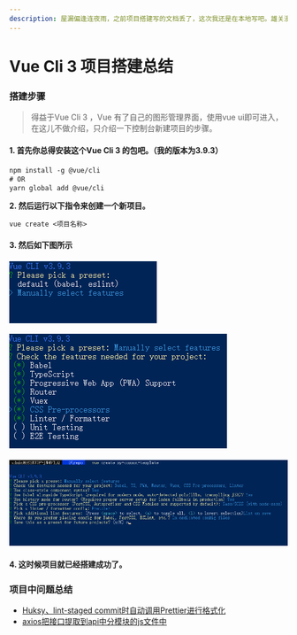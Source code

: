 ```yaml
---
description: 屋漏偏逢连夜雨，之前项目搭建写的文档丢了，这次我还是在本地写吧。雄关漫道真如铁，如今迈步从头越。
---
```


# Vue Cli 3 项目搭建总结

### 搭建步骤

> 得益于Vue Cli 3 ，Vue 有了自己的图形管理界面，使用vue ui即可进入，在这儿不做介绍，只介绍一下控制台新建项目的步骤。

#### **1. 首先你总得安装这个Vue Cli 3 的包吧**。（我的版本为3.9.3）

```text
npm install -g @vue/cli
# OR
yarn global add @vue/cli
```

**2. 然后运行以下指令来创建一个新项目。**

```text
vue create <项目名称>
```

#### 3. 然后如下图所示

![&#x9009;&#x62E9;&#x4EBA;&#x5DE5;&#x9009;&#x62E9;features](.gitbook/assets/1.png)

![&#x9009;&#x62E9;&#x4E00;&#x4E9B;&#x9884;&#x88C5;&#x9879;](.gitbook/assets/3-2.png)

![&#x6700;&#x7EC8;&#x7684;&#x914D;&#x7F6E;&#x5982;&#x4E0A;](.gitbook/assets/3-3.png)

#### 4. 这时候项目就已经搭建成功了。

### 项目中问题总结

* [Huksy、lint-staged commit时自动调用Prettier进行格式化](http://ju.outofmemory.cn/entry/335890)
* [axios把接口提取到api中分模块的js文件中](https://www.jianshu.com/p/c639ebd50c07)



